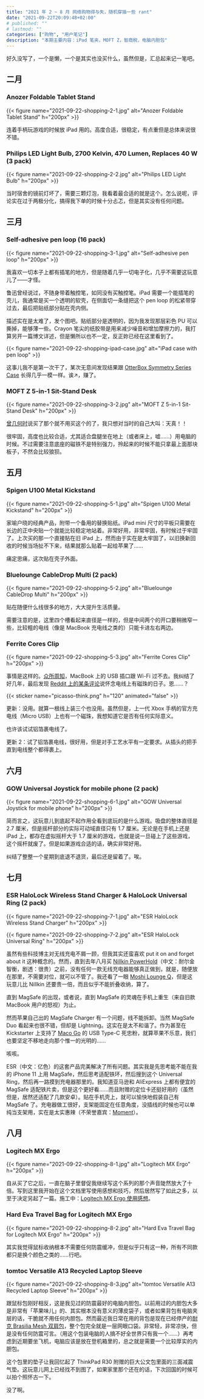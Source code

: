 ```yaml
---
title: "2021 年 2 ~ 8 月 网络购物得与失，随机穿插一些 rant"
date: "2021-09-22T20:09:48+02:00"
# published: ""
# lastmod: ""
categories: ["购物", "用户笔记"]
description: "本期主要内容：iPad 笔夹，MOFT Z，智商税，电脑内胆包"
---
```

好久没写了，一个是懒，一个是其实也没买什么，虽然但是，汇总起来记一笔吧。


## 二月

### Anozer Foldable Tablet Stand

{{< figure name="2021-09-22-shopping-2-1.jpg" alt="Anozer Foldable Tablet Stand" h="200px" >}}

连着手柄玩游戏的时候放 iPad 用的。高度合适，很稳定，有点重但是总体来说很不错。

### Philips LED Light Bulb, 2700 Kelvin, 470 Lumen, Replaces 40 W (3 pack)

{{< figure name="2021-09-22-shopping-2-2.jpg" alt="Philips LED Light Bulb" h="200px" >}}

当时宿舍的镜前灯坏了，需要三颗灯泡，我看着最合适的就是这个。怎么说呢，评论实在过于两极分化，搞得我下单的时候十分忐忑，但是其实没有任何问题。


## 三月

### Self-adhesive pen loop (16 pack)

{{< figure name="2021-09-22-shopping-3-1.jpg" alt="Self-adhesive pen loop" h="200px" >}}

我喜欢一切本子上都有插笔的地方，但是随着几乎一切电子化，几乎不需要这玩意儿了——才怪。

鲁迅曾经说过，不随身带着触控笔，如同没有买触控笔。iPad 需要一个能插笔的壳儿，我通常是买一个透明的软壳，在侧面切一条缝把这个 pen loop 的松紧带穿过去，最后把贴纸部分贴在壳内侧。

描述实在是太难了，发个图吧。贴纸部分是透明的，因为我发现那层彩色 PU 可以撕掉，能够薄一些。Crayon 笔尖的纸胶带是用来减少噪音和增加摩擦力的，我打算另开一篇博文详述，但是懒所以也不一定，反正妳已经在这里看到了。

{{< figure name="2021-09-22-shopping-ipad-case.jpg" alt="iPad case with pen loop" >}}

这事儿我不是第一次干了，某次无意间发现结果跟 [OtterBox Symmetry Series Case](https://www.apple.com/shop/product/HNKU2ZM/A/) 长得几乎一模一样。诶↗︎，赚了。

### MOFT Z 5-in-1 Sit-Stand Desk

{{< figure name="2021-09-22-shopping-3-2.jpg" alt="MOFT Z 5-in-1 Sit-Stand Desk" h="200px" >}}

[曾几何时](/posts/2021-02-04-gains-and-losses-with-online-shopping/#ringke-variation-laptop-stand)说买了那个就不用买这个的了，我只想对当时的自己大叫：天真！！

很牢固，高度也比较合适，尤其适合盘腿坐在地上（或者床上，嘘……）用电脑的时候。不过需要注意底座的磁铁不是特别强力，拎起来的时候不能只拿最上面那块板子，不然会比较狼狈。


## 五月

### Spigen U100 Metal Kickstand

{{< figure name="2021-09-22-shopping-5-1.jpg" alt="Spigen U100 Metal Kickstand" h="200px" >}}

家喻户晓的经典产品，附带一个备用的替换贴纸。iPad mini 尺寸的平板只需要在长边的正中央贴一个就能比较稳定地站着。非常好用，非常牢固，有时候过于牢固了。上次买的那一个直接贴在旧 iPad 上，然而由于实在是太牢固了，以旧换新回收的时候当场扯不下来，结果就那么贴着一起给苹果了……

痛定思痛，这次贴在壳子外面。


### Bluelounge CableDrop Multi (2 pack)

{{< figure name="2021-09-22-shopping-5-2.jpg" alt="Bluelounge CableDrop Multi" h="200px" >}}

贴在随便什么线很多的地方，大大提升生活质量。

需要注意的是，这里四个槽看起来直径是一样的，但是中间两个的开口要稍微窄一些，比较粗的电线（像是 MacBook 充电线之类的）只能卡进左右两边。

### Ferrite Cores Clip

{{< figure name="2021-09-22-shopping-5-3.jpg" alt="Ferrite Cores Clip" h="200px" >}}

事情是这样的。[众](https://apple.stackexchange.com/questions/329970/)[所](https://www.reddit.com/r/technology/comments/136g7y/)[周](https://discussions.apple.com/thread/250116106/)[知](https://discussions.apple.com/thread/8511706/)，MacBook 上的 USB 插口跟 Wi-Fi 过不去。我纠结了好几年，最后发现 [Reddit 上的某条评论](https://www.reddit.com/r/technology/comments/136g7y/comment/c71bgmw/?utm_source=share&utm_medium=web2x&context=3)说怀念电线上有磁珠的日子。恩……？

{{< sticker name="picasso-think.png" h="120" animated="false" >}}

更新：没用。就算一根线上装三个也没用。虽然但是，上一代 Xbox 手柄的官方充电线（Micro USB）上也有一个磁珠，我想知道它是否有任何实际意义。

也许该试试铝箔裹电线了。

更新 2：试了铝箔裹电线，很好用，但是对手工艺水平有一定要求。从插头的把手直到电线整个都得裹上。


## 六月

### GOW Universal Joystick for mobile phone (2 pack)

{{< figure name="2021-09-22-shopping-6-1.jpg" alt="GOW Universal Joystick for mobile phone" h="200px" >}}

简而言之，这玩意儿到底起不起作用全看到底玩的是什么游戏。吸盘的整体直径是 2.7 厘米，但是摇杆部分的实际可动域直径只有 1.7 厘米。无论是在手机上还是 iPad 上，都存在虚拟摇杆大于 1.7 厘米的游戏，也就是说一旦碰上了这些游戏，这个摇杆就废了。但是如果游戏合适的话，确实非常好用。

纠结了整整一个星期到底退不退货，最后还是留着了。唉。


## 七月

### ESR HaloLock Wireless Stand Charger & HaloLock Universal Ring (2 pack)

{{< figure name="2021-09-22-shopping-7-1.jpg" alt="ESR HaloLock Wireless Stand Charger" h="200px" >}}

{{< figure name="2021-09-22-shopping-7-2.jpg" alt="ESR HaloLock Universal Ring" h="200px" >}}

虽然有些科技博主对无线充电不屑一顾，但我其实还蛮喜欢 put it on and forget about it 这种概念的。然而，直到去年八月买 [Nillkin PowerHold](https://nillkin.org/accessories/nillkin-powerhold-tablet-wireless-charging-stand)（中文：耐尔金智衡，剧透：很贵）之前，没有任何一款无线充电器能够真正做到，就是，随便放在那里，不需要对位，就可以不管了。我还看了一眼 [Moshi Lounge Q](https://www.moshi.com/en/product/lounge-q-wireless-charging-stand/nordic-gray/)，但是这玩意儿比 Nillkin 还要贵一倍，而且似乎不能折叠收纳，算了。

直到 MagSafe 的出现，或者说，直到 MagSafe 的灵魂在手机上重生（来自旧款 MacBook 用户的怒视）为止。

然而苹果自己出的 MagSafe Charger 有一个问题，线不能拆卸。当然 MagSafe Duo 看起来也很不错，但却是 Lightning。这实在是太不和谐了。作为甚至在 Kickstarter 上支持了 [Maco Go](https://www.hellomaco.com/collections/maco-go/products/maco-go-1/) 的 USB Type-C 死忠粉，就算苹果不乐意，我们也要坚定不移地走向那个惟一的光明的……

咳咳。

ESR（中文：亿色）的这套产品完美解决了所有问题。其实我是先思考能不能在我的 iPhone 11 上用 MagSafe，然后思考适配铁环，然后搜到这个 Universal Ring，然后再一路摸到充电器那里的。我知道亚马逊和 AliExpress 上都有便宜的 MagSafe 适配铁片卖，但是这个更好看……而且附赠的定位卡还挺好用的（虽然但是，居然还适配了几款安卓）。贴在手机壳上，就可以愉快地假装自己有 MagSafe 了。充电器做工很好，支架能固定在任意角度，没插线的时候也可以单纯当支架用，实在是太实惠辣（不荣誉嘉宾：[Moment](https://www.shopmoment.com/magsafe)）。


## 八月

### Logitech MX Ergo

{{< figure name="2021-09-22-shopping-8-1.jpg" alt="Logitech MX Ergo" h="200px" >}}

自从买了它之后，一直在脑子里督促我继续写这个系列的那个声音陡然放大了十倍。写到这里我开始在这个文档里写使用感想和技巧，然后居然写了如此之多，以至于决定另起了一篇。施工中：[Logitech MX Ergo 使用感想](/drafts/2021-09-23-logitech-mx-ergo/)。

### Hard Eva Travel Bag for Logitech MX Ergo

{{< figure name="2021-09-22-shopping-8-2.jpg" alt="Hard Eva Travel Bag for Logitech MX Ergo" h="200px" >}}

其实我觉得鼠标收纳根本不需要任何防震缓冲，但是似乎只有这一种，所有不同款都只是换个颜色之类的……行吧。

### tomtoc Versatile A13 Recycled Laptop Sleeve

{{< figure name="2021-09-22-shopping-8-3.jpg" alt="tomtoc Versatile A13 Recycled Laptop Sleeve" h="200px" >}}

跟鼠标包刚好相反，这是我见过的防震最好的电脑内胆包。以前用过的内胆包大多是非常有「苹果味儿」的、其实根本没有意义的薄皮袋子，或者如果背包有电脑夹层的话，干脆就不用任何内胆包。然而最近我日常在用的背包是现在已经停产的[耐克 Brasilia Mesh 双肩包](https://www.nike.com/cn/t/brasilia-mesh-%E8%AE%AD%E7%BB%83%E5%8F%8C%E8%82%A9%E5%8C%85-NPCHhd/CW6220-010)，整个包完全就是一层网眼口袋。非常轻，非常凉快，但是没有任何防震可言。（用这个包装电脑的人搞不好全世界只有我一个……）再考虑到近期要坐飞机，电脑应该是放在登机箱里的，总之就是需要一个比较厚实的内胆包。

这个包里的垫子让我回忆起了 ThinkPad R30 附赠的巨大公文包里面的三面减震气垫。这玩意儿网上已经找不到图了，如果家里那个还在的话，下次回国的时候可以拍个照怀古一下。

没了啊。
